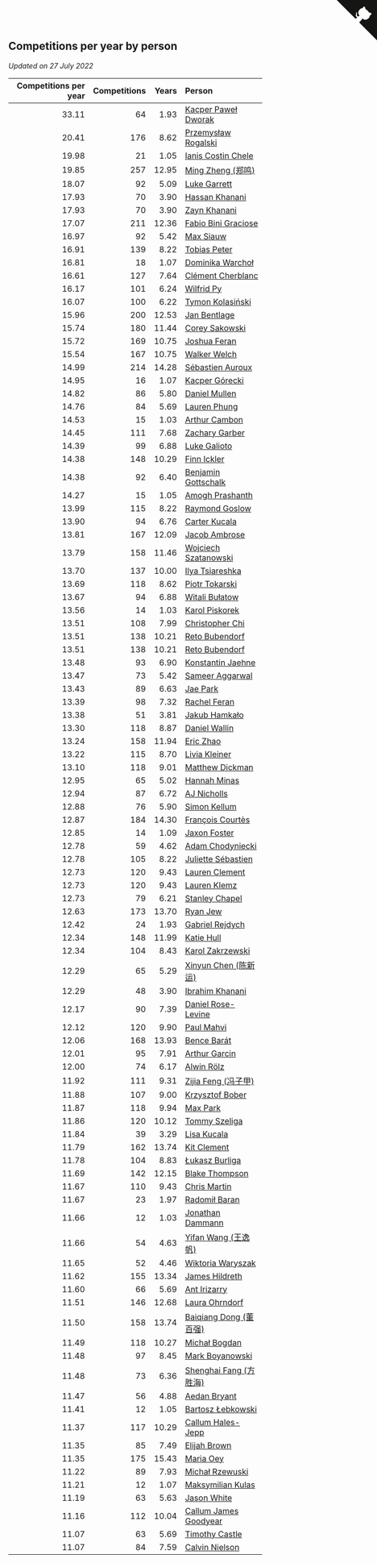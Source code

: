 ## Competitions per year by person

*Updated on 27 July 2022*

| Competitions per year | Competitions | Years | Person |
| ---: | ---: | ---: | :--- |
| 33.11 | 64 | 1.93 | [Kacper Paweł Dworak](https://www.worldcubeassociation.org/persons/2020DWOR01) |
| 20.41 | 176 | 8.62 | [Przemysław Rogalski](https://www.worldcubeassociation.org/persons/2013ROGA02) |
| 19.98 | 21 | 1.05 | [Ianis Costin Chele](https://www.worldcubeassociation.org/persons/2021CHEL01) |
| 19.85 | 257 | 12.95 | [Ming Zheng (郑鸣)](https://www.worldcubeassociation.org/persons/2009ZHEN11) |
| 18.07 | 92 | 5.09 | [Luke Garrett](https://www.worldcubeassociation.org/persons/2017GARR05) |
| 17.93 | 70 | 3.90 | [Hassan Khanani](https://www.worldcubeassociation.org/persons/2018KHAN26) |
| 17.93 | 70 | 3.90 | [Zayn Khanani](https://www.worldcubeassociation.org/persons/2018KHAN28) |
| 17.07 | 211 | 12.36 | [Fabio Bini Graciose](https://www.worldcubeassociation.org/persons/2010GRAC02) |
| 16.97 | 92 | 5.42 | [Max Siauw](https://www.worldcubeassociation.org/persons/2017SIAU02) |
| 16.91 | 139 | 8.22 | [Tobias Peter](https://www.worldcubeassociation.org/persons/2014PETE03) |
| 16.81 | 18 | 1.07 | [Dominika Warchoł](https://www.worldcubeassociation.org/persons/2021WARC01) |
| 16.61 | 127 | 7.64 | [Clément Cherblanc](https://www.worldcubeassociation.org/persons/2014CHER05) |
| 16.17 | 101 | 6.24 | [Wilfrid Py](https://www.worldcubeassociation.org/persons/2016PYWI01) |
| 16.07 | 100 | 6.22 | [Tymon Kolasiński](https://www.worldcubeassociation.org/persons/2016KOLA02) |
| 15.96 | 200 | 12.53 | [Jan Bentlage](https://www.worldcubeassociation.org/persons/2010BENT01) |
| 15.74 | 180 | 11.44 | [Corey Sakowski](https://www.worldcubeassociation.org/persons/2011SAKO01) |
| 15.72 | 169 | 10.75 | [Joshua Feran](https://www.worldcubeassociation.org/persons/2011FERA01) |
| 15.54 | 167 | 10.75 | [Walker Welch](https://www.worldcubeassociation.org/persons/2011WELC01) |
| 14.99 | 214 | 14.28 | [Sébastien Auroux](https://www.worldcubeassociation.org/persons/2008AURO01) |
| 14.95 | 16 | 1.07 | [Kacper Górecki](https://www.worldcubeassociation.org/persons/2021GORE01) |
| 14.82 | 86 | 5.80 | [Daniel Mullen](https://www.worldcubeassociation.org/persons/2016MULL04) |
| 14.76 | 84 | 5.69 | [Lauren Phung](https://www.worldcubeassociation.org/persons/2016PHUN02) |
| 14.53 | 15 | 1.03 | [Arthur Cambon](https://www.worldcubeassociation.org/persons/2021CAMB01) |
| 14.45 | 111 | 7.68 | [Zachary Garber](https://www.worldcubeassociation.org/persons/2014GARB01) |
| 14.39 | 99 | 6.88 | [Luke Galioto](https://www.worldcubeassociation.org/persons/2015GALI02) |
| 14.38 | 148 | 10.29 | [Finn Ickler](https://www.worldcubeassociation.org/persons/2012ICKL01) |
| 14.38 | 92 | 6.40 | [Benjamin Gottschalk](https://www.worldcubeassociation.org/persons/2016GOTT01) |
| 14.27 | 15 | 1.05 | [Amogh Prashanth](https://www.worldcubeassociation.org/persons/2021PRAS01) |
| 13.99 | 115 | 8.22 | [Raymond Goslow](https://www.worldcubeassociation.org/persons/2014GOSL01) |
| 13.90 | 94 | 6.76 | [Carter Kucala](https://www.worldcubeassociation.org/persons/2015KUCA01) |
| 13.81 | 167 | 12.09 | [Jacob Ambrose](https://www.worldcubeassociation.org/persons/2010AMBR01) |
| 13.79 | 158 | 11.46 | [Wojciech Szatanowski](https://www.worldcubeassociation.org/persons/2011SZAT01) |
| 13.70 | 137 | 10.00 | [Ilya Tsiareshka](https://www.worldcubeassociation.org/persons/2012TERE01) |
| 13.69 | 118 | 8.62 | [Piotr Tokarski](https://www.worldcubeassociation.org/persons/2013TOKA01) |
| 13.67 | 94 | 6.88 | [Witali Bułatow](https://www.worldcubeassociation.org/persons/2015BUAT01) |
| 13.56 | 14 | 1.03 | [Karol Piskorek](https://www.worldcubeassociation.org/persons/2021PISK01) |
| 13.51 | 108 | 7.99 | [Christopher Chi](https://www.worldcubeassociation.org/persons/2014CHIC01) |
| 13.51 | 138 | 10.21 | [Reto Bubendorf](https://www.worldcubeassociation.org/persons/2012BUBE01) |
| 13.51 | 138 | 10.21 | [Reto Bubendorf](https://www.worldcubeassociation.org/persons/2012BUBE01) |
| 13.48 | 93 | 6.90 | [Konstantin Jaehne](https://www.worldcubeassociation.org/persons/2015JAEH01) |
| 13.47 | 73 | 5.42 | [Sameer Aggarwal](https://www.worldcubeassociation.org/persons/2017AGGA01) |
| 13.43 | 89 | 6.63 | [Jae Park](https://www.worldcubeassociation.org/persons/2015PARK24) |
| 13.39 | 98 | 7.32 | [Rachel Feran](https://www.worldcubeassociation.org/persons/2015FERA01) |
| 13.38 | 51 | 3.81 | [Jakub Hamkało](https://www.worldcubeassociation.org/persons/2018HAMK01) |
| 13.30 | 118 | 8.87 | [Daniel Wallin](https://www.worldcubeassociation.org/persons/2013WALL03) |
| 13.24 | 158 | 11.94 | [Eric Zhao](https://www.worldcubeassociation.org/persons/2010ZHAO19) |
| 13.22 | 115 | 8.70 | [Livia Kleiner](https://www.worldcubeassociation.org/persons/2013KLEI03) |
| 13.10 | 118 | 9.01 | [Matthew Dickman](https://www.worldcubeassociation.org/persons/2013DICK01) |
| 12.95 | 65 | 5.02 | [Hannah Minas](https://www.worldcubeassociation.org/persons/2017MINA04) |
| 12.94 | 87 | 6.72 | [AJ Nicholls](https://www.worldcubeassociation.org/persons/2015NICH04) |
| 12.88 | 76 | 5.90 | [Simon Kellum](https://www.worldcubeassociation.org/persons/2016KELL12) |
| 12.87 | 184 | 14.30 | [François Courtès](https://www.worldcubeassociation.org/persons/2008COUR01) |
| 12.85 | 14 | 1.09 | [Jaxon Foster](https://www.worldcubeassociation.org/persons/2021FOST01) |
| 12.78 | 59 | 4.62 | [Adam Chodyniecki](https://www.worldcubeassociation.org/persons/2017CHOD02) |
| 12.78 | 105 | 8.22 | [Juliette Sébastien](https://www.worldcubeassociation.org/persons/2014SEBA01) |
| 12.73 | 120 | 9.43 | [Lauren Clement](https://www.worldcubeassociation.org/persons/2013KLEM01) |
| 12.73 | 120 | 9.43 | [Lauren Klemz](https://www.worldcubeassociation.org/persons/2013KLEM01) |
| 12.73 | 79 | 6.21 | [Stanley Chapel](https://www.worldcubeassociation.org/persons/2016CHAP04) |
| 12.63 | 173 | 13.70 | [Ryan Jew](https://www.worldcubeassociation.org/persons/2008JEWR01) |
| 12.42 | 24 | 1.93 | [Gabriel Rejdych](https://www.worldcubeassociation.org/persons/2020REJD01) |
| 12.34 | 148 | 11.99 | [Katie Hull](https://www.worldcubeassociation.org/persons/2010HULL01) |
| 12.34 | 104 | 8.43 | [Karol Zakrzewski](https://www.worldcubeassociation.org/persons/2014ZAKR01) |
| 12.29 | 65 | 5.29 | [Xinyun Chen (陈新运)](https://www.worldcubeassociation.org/persons/2017CHEN36) |
| 12.29 | 48 | 3.90 | [Ibrahim Khanani](https://www.worldcubeassociation.org/persons/2018KHAN27) |
| 12.17 | 90 | 7.39 | [Daniel Rose-Levine](https://www.worldcubeassociation.org/persons/2015ROSE01) |
| 12.12 | 120 | 9.90 | [Paul Mahvi](https://www.worldcubeassociation.org/persons/2012MAHV01) |
| 12.06 | 168 | 13.93 | [Bence Barát](https://www.worldcubeassociation.org/persons/2008BARA01) |
| 12.01 | 95 | 7.91 | [Arthur Garcin](https://www.worldcubeassociation.org/persons/2014GARC27) |
| 12.00 | 74 | 6.17 | [Alwin Rölz](https://www.worldcubeassociation.org/persons/2016ROLZ01) |
| 11.92 | 111 | 9.31 | [Zijia Feng (冯子甲)](https://www.worldcubeassociation.org/persons/2013FENG02) |
| 11.88 | 107 | 9.00 | [Krzysztof Bober](https://www.worldcubeassociation.org/persons/2013BOBE01) |
| 11.87 | 118 | 9.94 | [Max Park](https://www.worldcubeassociation.org/persons/2012PARK03) |
| 11.86 | 120 | 10.12 | [Tommy Szeliga](https://www.worldcubeassociation.org/persons/2012SZEL01) |
| 11.84 | 39 | 3.29 | [Lisa Kucala](https://www.worldcubeassociation.org/persons/2019KUCA01) |
| 11.79 | 162 | 13.74 | [Kit Clement](https://www.worldcubeassociation.org/persons/2008CLEM01) |
| 11.78 | 104 | 8.83 | [Łukasz Burliga](https://www.worldcubeassociation.org/persons/2013BURL01) |
| 11.69 | 142 | 12.15 | [Blake Thompson](https://www.worldcubeassociation.org/persons/2010THOM03) |
| 11.67 | 110 | 9.43 | [Chris Martin](https://www.worldcubeassociation.org/persons/2013MART03) |
| 11.67 | 23 | 1.97 | [Radomił Baran](https://www.worldcubeassociation.org/persons/2020BARA02) |
| 11.66 | 12 | 1.03 | [Jonathan Dammann](https://www.worldcubeassociation.org/persons/2021DAMM01) |
| 11.66 | 54 | 4.63 | [Yifan Wang (王逸帆)](https://www.worldcubeassociation.org/persons/2017WANY29) |
| 11.65 | 52 | 4.46 | [Wiktoria Waryszak](https://www.worldcubeassociation.org/persons/2018WARY01) |
| 11.62 | 155 | 13.34 | [James Hildreth](https://www.worldcubeassociation.org/persons/2009HILD01) |
| 11.60 | 66 | 5.69 | [Ant Irizarry](https://www.worldcubeassociation.org/persons/2016IRIZ02) |
| 11.51 | 146 | 12.68 | [Laura Ohrndorf](https://www.worldcubeassociation.org/persons/2009OHRN01) |
| 11.50 | 158 | 13.74 | [Baiqiang Dong (董百强)](https://www.worldcubeassociation.org/persons/2008DONG06) |
| 11.49 | 118 | 10.27 | [Michał Bogdan](https://www.worldcubeassociation.org/persons/2012BOGD01) |
| 11.48 | 97 | 8.45 | [Mark Boyanowski](https://www.worldcubeassociation.org/persons/2014BOYA01) |
| 11.48 | 73 | 6.36 | [Shenghai Fang (方胜海)](https://www.worldcubeassociation.org/persons/2016FANG01) |
| 11.47 | 56 | 4.88 | [Aedan Bryant](https://www.worldcubeassociation.org/persons/2017BRYA06) |
| 11.41 | 12 | 1.05 | [Bartosz Łebkowski](https://www.worldcubeassociation.org/persons/2021LEBK01) |
| 11.37 | 117 | 10.29 | [Callum Hales-Jepp](https://www.worldcubeassociation.org/persons/2012HALE01) |
| 11.35 | 85 | 7.49 | [Elijah Brown](https://www.worldcubeassociation.org/persons/2015BROW03) |
| 11.35 | 175 | 15.43 | [Maria Oey](https://www.worldcubeassociation.org/persons/2007OEYM01) |
| 11.22 | 89 | 7.93 | [Michał Rzewuski](https://www.worldcubeassociation.org/persons/2014RZEW01) |
| 11.21 | 12 | 1.07 | [Maksymilian Kulas](https://www.worldcubeassociation.org/persons/2021KULA02) |
| 11.19 | 63 | 5.63 | [Jason White](https://www.worldcubeassociation.org/persons/2016WHIT16) |
| 11.16 | 112 | 10.04 | [Callum James Goodyear](https://www.worldcubeassociation.org/persons/2012GOOD02) |
| 11.07 | 63 | 5.69 | [Timothy Castle](https://www.worldcubeassociation.org/persons/2016CAST48) |
| 11.07 | 84 | 7.59 | [Calvin Nielson](https://www.worldcubeassociation.org/persons/2014NIEL03) |


<a href="https://github.com/JustinTimeCuber/wca_statistics" class="github-corner" aria-label="View source on Github"><svg width="80" height="80" viewBox="0 0 250 250" style="fill:#151513; color:#fff; position: absolute; top: 0; border: 0; right: 0;" aria-hidden="true"><path d="M0,0 L115,115 L130,115 L142,142 L250,250 L250,0 Z"></path><path d="M128.3,109.0 C113.8,99.7 119.0,89.6 119.0,89.6 C122.0,82.7 120.5,78.6 120.5,78.6 C119.2,72.0 123.4,76.3 123.4,76.3 C127.3,80.9 125.5,87.3 125.5,87.3 C122.9,97.6 130.6,101.9 134.4,103.2" fill="currentColor" style="transform-origin: 130px 106px;" class="octo-arm"></path><path d="M115.0,115.0 C114.9,115.1 118.7,116.5 119.8,115.4 L133.7,101.6 C136.9,99.2 139.9,98.4 142.2,98.6 C133.8,88.0 127.5,74.4 143.8,58.0 C148.5,53.4 154.0,51.2 159.7,51.0 C160.3,49.4 163.2,43.6 171.4,40.1 C171.4,40.1 176.1,42.5 178.8,56.2 C183.1,58.6 187.2,61.8 190.9,65.4 C194.5,69.0 197.7,73.2 200.1,77.6 C213.8,80.2 216.3,84.9 216.3,84.9 C212.7,93.1 206.9,96.0 205.4,96.6 C205.1,102.4 203.0,107.8 198.3,112.5 C181.9,128.9 168.3,122.5 157.7,114.1 C157.9,116.9 156.7,120.9 152.7,124.9 L141.0,136.5 C139.8,137.7 141.6,141.9 141.8,141.8 Z" fill="currentColor" class="octo-body"></path></svg></a><style>.github-corner:hover .octo-arm{animation:octocat-wave 560ms ease-in-out}@keyframes octocat-wave{0%,100%{transform:rotate(0)}20%,60%{transform:rotate(-25deg)}40%,80%{transform:rotate(10deg)}}@media (max-width:500px){.github-corner:hover .octo-arm{animation:none}.github-corner .octo-arm{animation:octocat-wave 560ms ease-in-out}}</style>
